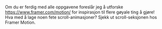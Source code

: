 Om du er ferdig med alle oppgavene foreslår jeg å utforske https://www.framer.com/motion/ for inspirasjon til flere gøyale ting å gjøre!
Hva med å lage noen fete scroll-animasjoner? Sjekk ut scroll-seksjonen hos Framer Motion.
